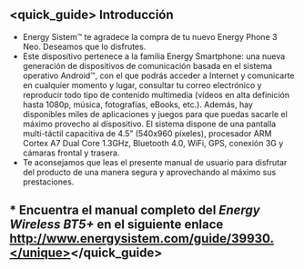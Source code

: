 ## <quick_guide> Introducción

* Energy Sistem™ te agradece la compra de tu nuevo Energy Phone 3 Neo. Deseamos que lo disfrutes.
* Este dispositivo pertenece a la familia Energy Smartphone: una nueva generación de dispositivos de comunicación
basada en el sistema operativo Android™, con el que podrás acceder a Internet y comunicarte en cualquier
momento y lugar, consultar tu correo electrónico y reproducir todo tipo de contenido multimedia (vídeos en alta
definición hasta 1080p, música, fotografías, eBooks, etc.).
Además, hay disponibles miles de aplicaciones y juegos para que puedas sacarle el máximo provecho al
dispositivo.
El sistema dispone de una pantalla multi-táctil capacitiva de 4.5” (540x960 píxeles), procesador ARM Cortex
A7 Dual Core 1.3GHz, Bluetooth 4.0, WiFi, GPS, conexión 3G y cámaras frontal y trasera.
* Te aconsejamos que leas el presente manual de usuario para disfrutar del producto de una manera segura y
aprovechando al máximo sus prestaciones.

## * Encuentra el manual completo del *Energy Wireless BT5+* en el siguiente enlace  http://www.energysistem.com/guide/39930.</unique></quick_guide>
